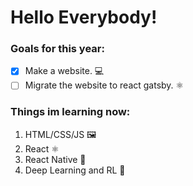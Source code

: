 
# Hello Everybody!


### Goals for this year:
- [X] Make a website. 💻 
- [ ] Migrate the website to react gatsby. ⚛

### Things im learning now:
1. HTML/CSS/JS 🖼 
2. React ⚛
3. React Native 📱
4. Deep Learning and RL 🤖
